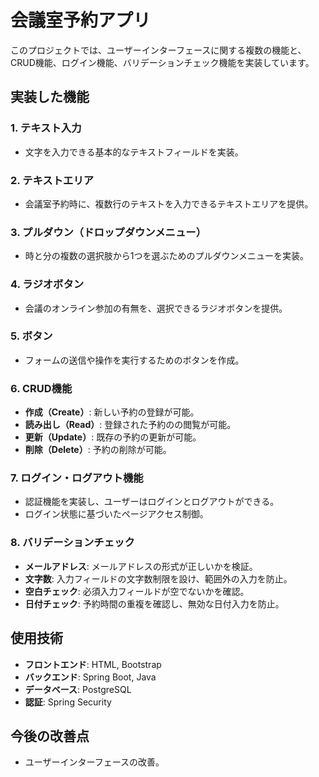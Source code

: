 # 会議室予約アプリ

このプロジェクトでは、ユーザーインターフェースに関する複数の機能と、CRUD機能、ログイン機能、バリデーションチェック機能を実装しています。

## 実装した機能

### 1. テキスト入力
- 文字を入力できる基本的なテキストフィールドを実装。

### 2. テキストエリア
- 会議室予約時に、複数行のテキストを入力できるテキストエリアを提供。

### 3. プルダウン（ドロップダウンメニュー）
- 時と分の複数の選択肢から1つを選ぶためのプルダウンメニューを実装。

### 4. ラジオボタン
- 会議のオンライン参加の有無を、選択できるラジオボタンを提供。

### 5. ボタン
- フォームの送信や操作を実行するためのボタンを作成。

### 6. CRUD機能
- **作成（Create）**: 新しい予約の登録が可能。
- **読み出し（Read）**: 登録された予約のの閲覧が可能。
- **更新（Update）**: 既存の予約の更新が可能。
- **削除（Delete）**: 予約の削除が可能。

### 7. ログイン・ログアウト機能
- 認証機能を実装し、ユーザーはログインとログアウトができる。
- ログイン状態に基づいたページアクセス制御。

### 8. バリデーションチェック
- **メールアドレス**: メールアドレスの形式が正しいかを検証。
- **文字数**: 入力フィールドの文字数制限を設け、範囲外の入力を防止。
- **空白チェック**: 必須入力フィールドが空でないかを確認。
- **日付チェック**: 予約時間の重複を確認し、無効な日付入力を防止。

## 使用技術
- **フロントエンド**: HTML, Bootstrap
- **バックエンド**: Spring Boot, Java
- **データベース**: PostgreSQL
- **認証**: Spring Security

## 今後の改善点
- ユーザーインターフェースの改善。